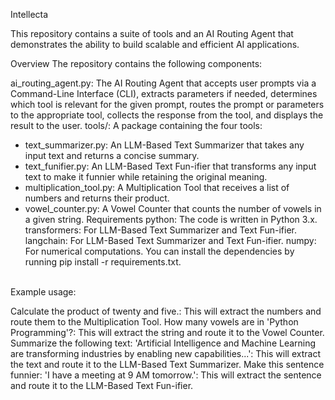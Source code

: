 Intellecta

This repository contains a suite of tools and an AI Routing Agent that demonstrates the ability to build scalable and efficient AI applications.

Overview
The repository contains the following components:

ai_routing_agent.py: The AI Routing Agent that accepts user prompts via a Command-Line Interface (CLI), extracts parameters if needed, determines which tool is relevant for the given prompt, routes the prompt or parameters to the appropriate tool, collects the response from the tool, and displays the result to the user.
tools/: A package containing the four tools:
+ text_summarizer.py: An LLM-Based Text Summarizer that takes any input text and returns a concise summary.
+ text_funifier.py: An LLM-Based Text Fun-ifier that transforms any input text to make it funnier while retaining the original meaning.
+ multiplication_tool.py: A Multiplication Tool that receives a list of numbers and returns their product.
+ vowel_counter.py: A Vowel Counter that counts the number of vowels in a given string.
Requirements
python: The code is written in Python 3.x.
transformers: For LLM-Based Text Summarizer and Text Fun-ifier.
langchain: For LLM-Based Text Summarizer and Text Fun-ifier.
numpy: For numerical computations.
You can install the dependencies by running pip install -r requirements.txt.

<br>
Example usage:

Calculate the product of twenty and five.: This will extract the numbers and route them to the Multiplication Tool.
How many vowels are in 'Python Programming'?: This will extract the string and route it to the Vowel Counter.
Summarize the following text: 'Artificial Intelligence and Machine Learning are transforming industries by enabling new capabilities...': This will extract the text and route it to the LLM-Based Text Summarizer.
Make this sentence funnier: 'I have a meeting at 9 AM tomorrow.': This will extract the sentence and route it to the LLM-Based Text Fun-ifier.
